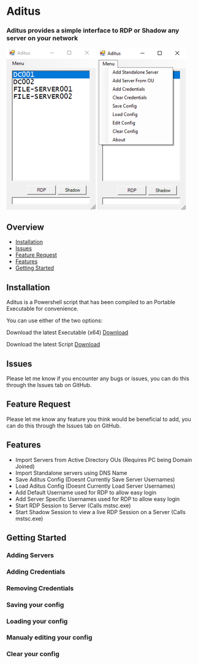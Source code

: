# Aditus
### Aditus provides a simple interface to RDP or Shadow any server on your network

![image](https://github.com/NathanLouth/Aditus/blob/b1f0cc486f836bbe4095ebaa66e26612603876c4/Images/AditusMain.png)
![image](https://github.com/NathanLouth/Aditus/blob/b1f0cc486f836bbe4095ebaa66e26612603876c4/Images/AditusMenu.png)

## Overview
- [Installation](https://github.com/NathanLouth/Aditus#installation)
- [Issues](https://github.com/NathanLouth/Aditus#issues)
- [Feature Request](https://github.com/NathanLouth/Aditus#feature-request)
- [Features](https://github.com/NathanLouth/Aditus#features)
- [Getting Started](https://github.com/NathanLouth/Aditus/blob/main/README.md#getting-started)

## Installation

Aditus is a Powershell script that has been compiled to an Portable Executable for convenience.

You can use either of the two options:

Download the latest Executable (x64)
[Download](https://github.com/NathanLouth/Aditus/releases)

Download the latest Script
[Download](https://github.com/NathanLouth/Aditus/releases)

## Issues

Please let me know if you encounter any bugs or issues, you can do this through the Issues tab on GitHub.

## Feature Request

Please let me know any feature you think would be beneficial to add, you can do this through the Issues tab on GitHub.

## Features

- Import Servers from Active Directory OUs (Requires PC being Domain Joined)
- Import Standalone servers using DNS Name
- Save Aditus Config (Doesnt Currently Save Server Usernames)
- Load Aditus Config (Doesnt Currently Load Server Usernames)
- Add Default Username used for RDP to allow easy login
- Add Server Specific Usernames used for RDP to allow easy login
- Start RDP Session to Server (Calls mstsc.exe)
- Start Shadow Session to view a live RDP Session on a Server (Calls mstsc.exe)

## Getting Started

### Adding Servers

### Adding Credentials

### Removing Credentials

### Saving your config

### Loading your config

### Manualy editing your config

### Clear your config
